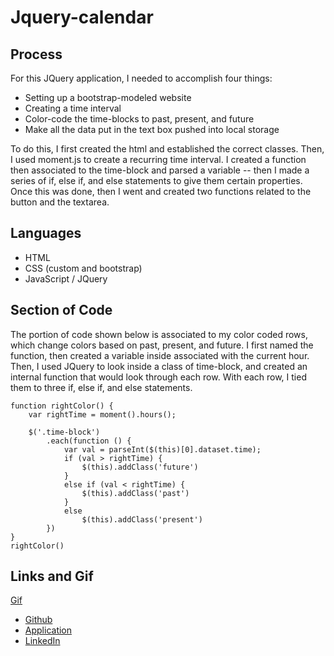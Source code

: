 # Jquery-calendar

## Process
For this JQuery application, I needed to accomplish four things:
- Setting up a bootstrap-modeled website
- Creating a time interval
- Color-code the time-blocks to past, present, and future
- Make all the data put in the text box pushed into local storage

To do this, I first created the html and established the correct classes. Then, I used moment.js to create a recurring time interval. I created a function then associated to the time-block and parsed a variable -- then I made a series of if, else if, and else statements to give them certain properties. Once this was done, then I went and created two functions related to the button and the textarea. 

## Languages
- HTML 
- CSS (custom and bootstrap)
- JavaScript / JQuery

## Section of Code
The portion of code shown below is associated to my color coded rows, which change colors based on past, present, and future. I first named the function, then created a variable inside associated with the current hour. Then, I used JQuery to look inside a class of time-block, and created an internal function that would look through each row. With each row, I tied them to three if, else if, and else statements. 
~~~~
function rightColor() {
    var rightTime = moment().hours();

    $('.time-block')
        .each(function () {
            var val = parseInt($(this)[0].dataset.time);
            if (val > rightTime) {
                $(this).addClass('future')
            }
            else if (val < rightTime) {
                $(this).addClass('past')
            }
            else
                $(this).addClass('present')
        })
}
rightColor()
~~~~

## Links and Gif
[Gif](Work-day-scheduler.gif)
- [Github](https://github.com/dylankreisman/Jquery-calendar)
- [Application](https://dylankreisman.github.io/Jquery-calendar)
- [LinkedIn](https://www.linkedin.com/in/dylan-kreisman-3752b1160/)